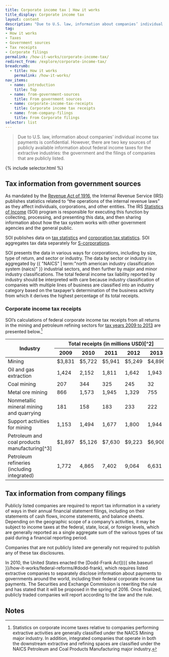 ```yaml
---
title: Corporate income tax | How it works
title_display: Corporate income tax
layout: content
description: "Due to U.S. law, information about companies’ individual income tax payments is confidential. However, there are two key sources of publicly available information about federal income taxes for the extractive industries: the government and the filings of companies that are publicly listed."
tag:
- How it works
- Taxes
- Government sources
- Tax receipts
- Corporate filings
permalink: /how-it-works/corporate-income-tax/
redirect_from: /explore/corporate-income-tax/
breadcrumb:
  - title: How it works
    permalink: /how-it-works/
nav_items:
  - name: introduction
    title: Top
  - name: from-government-sources
    title: From government sources
  - name: corporate-income-tax-receipts
    title: Corporate income tax receipts
  - name: from-company-filings
    title: From Corporate filings
selector: list
---
```




> Due to U.S. law, information about companies’ individual income tax payments is confidential. However, there are two key sources of publicly available information about federal income taxes for the extractive industries: the government and the filings of companies that are publicly listed.

{% include selector.html %}

<h2 id="from-government-sources">Tax information from government sources</h2>

As mandated by the [Revenue Act of 1916](http://legisworks.org/sal/39/stats/STATUTE-39-Pg756.pdf), the Internal Revenue Service (IRS) publishes statistics related to “the operations of the internal revenue laws” as they affect individuals, corporations, and other entities. The IRS [Statistics of Income](https://www.irs.gov/uac/SOI-Tax-Stats-Statistics-of-Income) (SOI) program is responsible for executing this function by collecting, processing, and presenting this data, and then sharing information about how the tax system works with other government agencies and the general public.

SOI publishes data on [tax statistics](https://www.irs.gov/uac/Tax-Stats-2) and [corporation tax statistics](https://www.irs.gov/uac/SOI-Tax-Stats-Corporation-Tax-Statistics).  SOI aggregates tax data separately for [S-corporations](https://www.irs.gov/uac/SOI-Tax-Stats-S-Corporation-Statistics).

SOI presents the data in various ways for corporations, including by size, type of return, and sector or industry. The data by sector or industry is aggregated by {{ "NAICS" | term:"north american industry classification system (naics)" }} industrial sectors, and then further by major and minor industry classifications. The total federal income tax liability reported by industry should be interpreted with care because industry classification of companies with multiple lines of business are classified into an industry category based on the taxpayer’s determination of the business activity from which it derives the highest percentage of its total receipts.

### Corporate income tax receipts

SOI’s calculations of federal corporate income tax receipts from all returns in the mining and petroleum refining sectors for [tax years 2009 to 2013](https://www.irs.gov/uac/SOI-Tax-Stats-Returns-of-Active-Corporations-Table-1) are presented below.[^1]

<table class="article_table article_table-indented article_table-numbers">
  <thead>
    <tr>
      <th rowspan="2" class="article_table-left article_table-enlarge">Industry</th>
      <th colspan="5" class="article_table-thin" markdown="span">Total receipts (in millions USD)[^2]</th>
    </tr>
    <tr>
      <th>2009</th>
      <th>2010</th>
      <th>2011</th>
      <th>2012</th>
      <th>2013</th>
    </tr>
  </thead>
  <tbody>
    <tr class="article_table-head">
      <td>Mining</td>
      <td>$3,831</td>
      <td>$5,722</td>
      <td>$5,941</td>
      <td>$5,249</td>
      <td>$4,896</td>
    </tr>
    <tr>
      <td>Oil and gas extraction</td>
      <td>1,424</td>
      <td>2,152</td>
      <td>1,811</td>
      <td>1,642</td>
      <td>1,943</td>
    </tr>
    <tr>
      <td>Coal mining</td>
      <td>207</td>
      <td>344</td>
      <td>325</td>
      <td>245</td>
      <td>32</td>
    </tr>
    <tr>
      <td>Metal ore mining</td>
      <td>866</td>
      <td>1,573</td>
      <td>1,945</td>
      <td>1,329</td>
      <td>755</td>
    </tr>
    <tr>
      <td>Nonmetallic mineral mining and quarrying</td>
      <td>181</td>
      <td>158</td>
      <td>183</td>
      <td>233</td>
      <td>222</td>
    </tr>
    <tr>
    <td>Support activities for mining</td>
      <td>1,153</td>
      <td>1,494</td>
      <td>1,677</td>
      <td>1,800</td>
      <td>1,944</td>
    </tr>
    <tr class="article_table-head">
      <td>Petroleum and coal products manufacturing<span markdown="span">[^3]</span></td>
      <td>$1,897</td>
      <td>$5,126</td>
      <td>$7,630</td>
      <td>$9,223</td>
      <td>$6,908</td>
    </tr>
    <tr>
      <td>Petroleum refineries (including integrated)</td>
      <td>1,772</td>
      <td>4,865</td>
      <td>7,402</td>
      <td>9,064</td>
      <td>6,631</td>
    </tr>
  </tbody>
</table>

<h2 id="from-company-filings">Tax information from company filings</h2>

Publicly listed companies are required to report tax information in a variety of ways in their annual financial statement filings, including on their statements of cash flows, income statements, and balance sheets. Depending on the geographic scope of a company’s activities, it may be subject to income taxes at the federal, state, local, or foreign levels, which are generally reported as a single aggregate sum of the various types of tax paid during a financial reporting period.

Companies that are not publicly listed are generally not required to publish any of these tax disclosures.

In 2010, the United States enacted the [Dodd-Frank Act]({{ site.baseurl }}/how-it-works/federal-reforms/#dodd-frank), which requires listed extractive companies to separately disclose information about payments to governments around the world, including their federal corporate income tax payments. The Securities and Exchange Commission is rewriting the rule and has stated that it will be proposed in the spring of 2016. Once finalized, publicly traded companies will report according to the law and the rule.

## Notes
[^1]: Statistics on corporate income taxes relative to companies performing extractive activities are generally classified under the NAICS Mining major industry. In addition, integrated companies that operate in both the downstream extractive and refining spaces are classified under the NAICS Petroleum and Coal Products Manufacturing major industry.
[^2]: Internal Revenue Service, [Tax Returns of Active Corporations](https://www.irs.gov/uac/SOI-Tax-Stats-Returns-of-Active-Corporations-Table-1). All figures are estimates based on samples.
[^3]: Petroleum and coal products manufacturing encompasses an additional industry subcategory, **Asphalt paving, roofing, other petroleum and coal products**, which as exluded because it is outside the scope of EITI.
